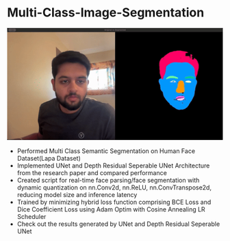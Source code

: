 # Multi-Class-Image-Segmentation
![](https://github.com/KiranRaghavendra1248/Multi-Class-Image-Segmentation/blob/dev/Demo.gif)

<ul>
  <li>Performed Multi Class Semantic Segmentation on Human Face Dataset(Lapa Dataset)</li>
  <li>Implemented UNet and Depth Residual Seperable UNet Architecture from the research paper and compared performance</li> 
  <li>Created script for real-time face parsing/face segmentation with dynamic quantization on nn.Conv2d, nn.ReLU, nn.ConvTranspose2d, reducing model size and inference latency </li>
  <li>Trained by minimizing hybrid loss function comprising BCE Loss and Dice Coefficient Loss using Adam Optim with Cosine Annealing LR Scheduler</li> 
  <li>Check out the results generated by UNet and Depth Residual Seperable UNet</li>
</ul>
